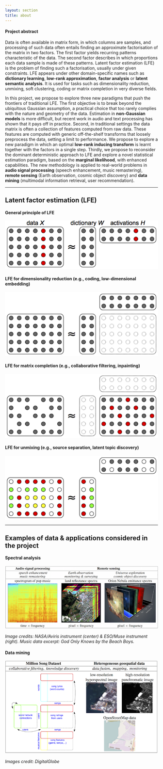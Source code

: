 ```yaml
---
layout: section
title: about
---
```


#### Project abstract

Data is often available in matrix form, in which columns are samples, and 
processing of such data often entails finding an approximate factorisation of 
the matrix in two factors. The first factor yields recurring patterns 
characteristic of the data. The second factor describes in which proportions 
each data sample is made of these patterns. Latent factor estimation (LFE) 
is the problem of finding such a factorisation, usually under given constraints. 
LFE appears under other domain-specific names such as 
**dictionary learning**, **low-rank approximation**, **factor analysis** or 
**latent semantic analysis**. It is used for tasks such as dimensionality 
reduction, unmixing, soft clustering, coding or matrix completion in very diverse fields.

In this project, we propose to explore three new paradigms that push the 
frontiers of traditional LFE. The first objective is to break beyond the 
ubiquitous Gaussian assumption, a practical choice that too rarely complies 
with the nature and geometry of the data. Estimation in **non-Gaussian models** 
is more difficult, but recent work in audio and text processing has shown 
that it pays off in practice. Second, in traditional settings the data 
matrix is often a collection of features computed from raw data. 
These features are computed with generic off-the-shelf transforms 
that loosely preprocess the data, setting a limit to performance. 
We propose to explore a new paradigm in which an optimal **low-rank inducing 
transform** is learnt together with the factors in a single step. 
Thirdly, we propose to reconsider the dominant deterministic approach to 
LFE and explore a novel statistical estimation paradigm, 
based on the **marginal likelihood**, with enhanced capabilities. 
The new methodology is applied to real-world problems in **audio signal 
processing** (speech enhancement, music remastering), 
**remote sensing** (Earth observation, cosmic object discovery) and **data mining**
(multimodal information retrieval, user recommendation).

---

## Latent factor estimation (LFE)

#### General principle of LFE

<p style="text-align: center;"><img src="img/lfe_sample.png" alt="lfe"></p>

#### LFE for dimensionality reduction (e.g., coding, low-dimensional embedding)

<p style="text-align: center;"><img src="img/dimreduc.png" alt="dim reduc"></p>

#### LFE for matrix completion (e.g., collaborative filtering, inpainting)

<p style="text-align: center;"><img src="img/interpolation.png" alt="interpolation"></p>

#### LFE for unmixing (e.g., source separation, latent topic discovery)

<p style="text-align: center;"><img src="img/unmixing.png" alt="unmixing"></p>

---

## Examples of data & applications considered in the project

#### Spectral analysis

<img src="img/spectral.png" alt="unmixing">

*Image credits: NASA/Aviris instrument (center) &amp; ESO/Muse
instrument (right). Music data excerpt: <em>God Only Knows</em> by
the Beach Boys.*
            
#### Data mining

<img src="img/datamining.png" alt="data mining">

*Images credit: DigitalGlobe*

